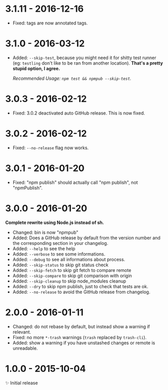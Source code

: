 # 3.1.11 - 2016-12-16

- Fixed: tags are now annotated tags.

# 3.1.0 - 2016-03-12

- Added: ``--skip-test``, because you might need it for shitty test runner
  (eg: ``testling`` don't like to be ran from another location).
  **That's a pretty stupid option, I agree.**

  _Recommended Usage: ``npm test && npmpub --skip-test``._

# 3.0.3 - 2016-02-12

- Fixed: 3.0.2 deactivated auto GitHub release. This is now fixed.

# 3.0.2 - 2016-02-12

- Fixed: ``--no-release`` flag now works.

# 3.0.1 - 2016-01-20

- Fixed: "npm publish" should actually call "npm publish", not "npmPublish".

# 3.0.0 - 2016-01-20

**Complete rewrite using Node.js instead of sh.**

- Changed: bin is now "npmpub"
- Added: Does a GitHub release by default from the version number and the
  corresponding section in your changelog.
- Added: ``--help`` to see the help
- Added: ``--verbose`` to see some informations.
- Added: ``--debug`` to see all informations about process.
- Added: ``--skip-status`` to skip git status check
- Added: ``--skip-fetch`` to skip git fetch to compare remote
- Added: ``--skip-compare`` to skip git comparison with origin
- Added: ``--skip-cleanup`` to skip node_modules cleanup
- Added: ``--dry`` to skip npm publish, just to check that tests are ok.
- Added: ``--no-release`` to avoid the GitHub release from changelog.

# 2.0.0 - 2016-01-11

- Changed: do not rebase by default, but instead show a warning if relevant.
- Fixed: no more ``*-trash`` warnings (``trash`` replaced by ``trash-cli``).
- Added: show a warning if you have unstashed changes or remote is unreadable.

# 1.0.0 - 2015-10-04

✨ Initial release
